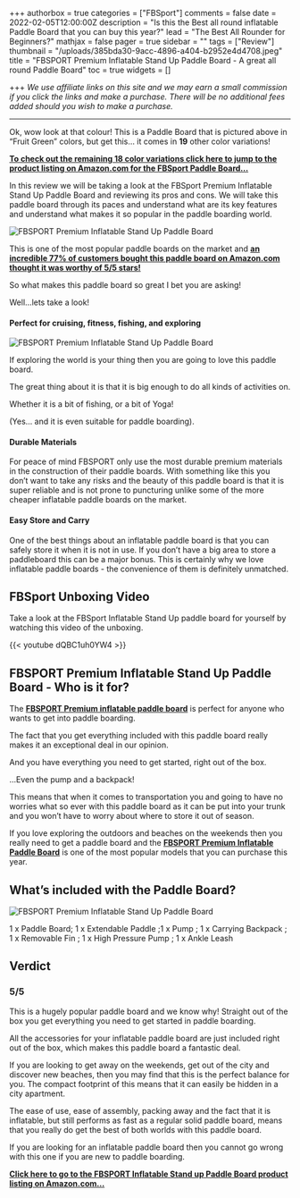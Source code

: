 +++
authorbox = true
categories = ["FBSport"]
comments = false
date = 2022-02-05T12:00:00Z
description = "Is this the Best all round inflatable Paddle Board that you can buy this year?"
lead = "The Best All Rounder for Beginners?"
mathjax = false
pager = true
sidebar = ""
tags = ["Review"]
thumbnail = "/uploads/385bda30-9acc-4896-a404-b2952e4d4708.jpeg"
title = "FBSPORT Premium Inflatable Stand Up Paddle Board - A great all round Paddle Board"
toc = true
widgets = []

+++
_We use affiliate links on this site and we may earn a small commission if you click the links and make a purchase. There will be no additional fees added should you wish to make a purchase._

***

Ok, wow look at that colour! This is a Paddle Board that is pictured above in “Fruit Green” colors, but get this… it comes in **19** other color variations!

[**To check out the remaining 18 color variations click here to jump to the product listing on Amazon.com for the FBSport Paddle Board…**](https://www.amazon.com/FBSPORT-Premium-Inflatable-Accessories-Non-Slip/dp/B097H7XCWV?pd_rd_i=B07QVJTF39&th=1&linkCode=ll1&tag=paddleboardmaster-20&linkId=7f42637b613c5e8c16b388b07299d088&language=en_US&ref_=as_li_ss_tl)

In this review we will be taking a look at the FBSport Premium Inflatable Stand Up Paddle Board and reviewing its pros and cons.  We will take this paddle board through its paces and understand what are its key features and understand what makes it so popular in the paddle boarding world.

![FBSPORT Premium Inflatable Stand Up Paddle Board](/uploads/eaba5f90-f7b3-4a96-91bf-74e551794d3d.jpeg "FBSPORT Premium Inflatable Stand Up Paddle Board")

This is one of the most popular paddle boards on the market and [**an incredible 77% of customers bought this paddle board on Amazon.com thought it was worthy of 5/5 stars!**](https://www.amazon.com/FBSPORT-Premium-Inflatable-Accessories-Non-Slip/dp/B097H7XCWV?pd_rd_i=B07QVJTF39&th=1&linkCode=ll1&tag=paddleboardmaster-20&linkId=7f42637b613c5e8c16b388b07299d088&language=en_US&ref_=as_li_ss_tl)

So what makes this paddle board so great I bet you are asking!

Well…lets take a look!

#### Perfect for cruising, fitness, fishing, and exploring

![FBSPORT Premium Inflatable Stand Up Paddle Board](/uploads/97cd4cb8-7255-42d9-98ea-cd75e09e6c29.jpeg "FBSPORT Premium Inflatable Stand Up Paddle Board")

If exploring the world is your thing then you are going to love this paddle board.

The great thing about it is that it is big enough to do all kinds of activities on.

Whether it is a bit of fishing, or a bit of Yoga!

(Yes… and it is even suitable for paddle boarding).

#### Durable Materials

For peace of mind FBSPORT only use the most durable premium materials in the construction of their paddle boards.  With something like this you don’t want to take any risks and the beauty of this paddle board is that it is super reliable and is not prone to puncturing unlike some of the more cheaper inflatable paddle boards on the market.

#### Easy Store and Carry

One of the best things about an inflatable paddle board is that you can safely store it when it is not in use.  If you don’t have a big area to store a paddleboard this can be a major bonus.  This is certainly why we love inflatable paddle boards - the convenience of them is definitely unmatched.

## FBSport Unboxing Video

Take a look at the FBSport Inflatable Stand Up paddle board for yourself by watching this video of the unboxing.

{{< youtube dQBC1uh0YW4 >}}

## FBSPORT Premium Inflatable Stand Up Paddle Board - Who is it for?

The [**FBSPORT Premium inflatable paddle board**](https://www.amazon.com/FBSPORT-Premium-Inflatable-Accessories-Non-Slip/dp/B097H7XCWV?pd_rd_i=B07QVJTF39&th=1&linkCode=ll1&tag=paddleboardmaster-20&linkId=7f42637b613c5e8c16b388b07299d088&language=en_US&ref_=as_li_ss_tl) is perfect for anyone who wants to get into paddle boarding.

The fact that you get everything included with this paddle board really makes it an exceptional deal in our opinion.

And you have everything you need to get started, right out of the box.

…Even the pump and a backpack!

This means that when it comes to transportation you and going to have no worries what so ever with this paddle board as it can be put into your trunk and you won’t have to worry about where to store it out of season.

If you love exploring the outdoors and beaches on the weekends then you really need to get a paddle board and  the [**FBSPORT Premium Inflatable Paddle Board**](https://www.amazon.com/FBSPORT-Premium-Inflatable-Accessories-Non-Slip/dp/B097H7XCWV?pd_rd_i=B07QVJTF39&th=1&linkCode=ll1&tag=paddleboardmaster-20&linkId=7f42637b613c5e8c16b388b07299d088&language=en_US&ref_=as_li_ss_tl) is one of the most popular models that you can purchase this year.

## What’s included with the Paddle Board?

![FBSPORT Premium Inflatable Stand Up Paddle Board](/uploads/fff947b3-8d89-43f7-b9d7-d373b010f2ad.jpeg "FBSPORT Premium Inflatable Stand Up Paddle Board")

1 x Paddle Board; 1 x Extendable Paddle ;1 x Pump ; 1 x Carrying Backpack ; 1 x Removable Fin ; 1 x High Pressure Pump ; 1 x Ankle Leash

## Verdict

### 5/5

This is a hugely popular paddle board and we know why!  Straight out of the box you get everything you need to get started in paddle boarding.

All the accessories for your inflatable paddle board are just included right out of the box, which makes this paddle board a fantastic deal.

If you are looking to get away on the weekends, get out of the city and discover new beaches, then you may find that this is the perfect balance for you.  The compact footprint of this means that it can easily be hidden in a city apartment.

The ease of use, ease of assembly, packing away and the fact that it is inflatable, but still performs as fast as a regular solid paddle board, means that you really do get the best of both worlds with this paddle board.

If you are looking for an inflatable paddle board then you cannot go wrong with this one if you are new to paddle boarding.

[**Click here to go to the FBSPORT Inflatable Stand up Paddle Board product listing on Amazon.com…**](https://www.amazon.com/FBSPORT-Premium-Inflatable-Accessories-Non-Slip/dp/B097H7XCWV?pd_rd_i=B07QVJTF39&th=1&linkCode=ll1&tag=paddleboardmaster-20&linkId=7f42637b613c5e8c16b388b07299d088&language=en_US&ref_=as_li_ss_tl)
